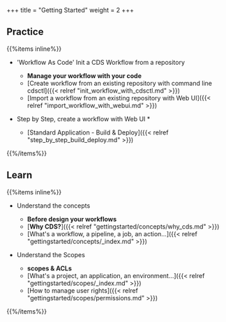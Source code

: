 +++
title = "Getting Started"
weight = 2
+++

## Practice

{{%items inline%}}

* 'Workflow As Code' Init a CDS Workflow from a repository
    * **Manage your workflow with your code**
    * [Create workflow from an existing repository with command line cdsctl]({{< relref "init_workflow_with_cdsctl.md" >}})
    * [Import a workflow from an existing repository with Web UI]({{< relref "import_workflow_with_webui.md" >}})

* Step by Step, create a workflow with Web UI
    * 
    * [Standard Application - Build & Deploy]({{< relref "step_by_step_build_deploy.md" >}})

{{%/items%}}

## Learn

{{%items inline%}}

* Understand the concepts
    * **Before design your workflows**
    * [**Why CDS?**]({{< relref "gettingstarted/concepts/why_cds.md" >}})
    * [What's a workflow, a pipeline, a job, an action...]({{< relref "gettingstarted/concepts/_index.md" >}})

* Understand the Scopes
    * **scopes & ACLs**
    * [What's a project, an application, an environment...]({{< relref "gettingstarted/scopes/_index.md" >}})
    * [How to manage user rights]({{< relref "gettingstarted/scopes/permissions.md" >}})

{{%/items%}}
